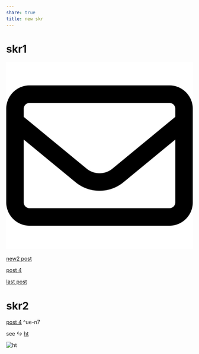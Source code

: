 ```yaml
---
share: true
title: new skr
---
```


# skr1

![кккккк200](./_Files_/pic-1.svg)


[new2 post](./wiki2/post-G3.md)

[post 4](./second%20my%20post.md)

[last post](new%20skr.md)

# skr2

  [post 4](./second%20my%20post.md) ^ue-n7

see _↪_ [ht](INBOX/My%20Folder/last%20post.md#^ue-n7)

![ht](last%20post.md#^ue-n7)






